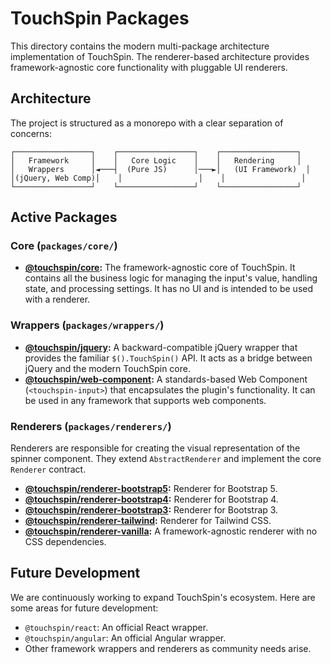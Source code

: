 # TouchSpin Packages



This directory contains the modern multi-package architecture implementation of TouchSpin. The renderer-based architecture provides framework-agnostic core functionality with pluggable UI renderers.

## Architecture

The project is structured as a monorepo with a clear separation of concerns:

```
┌─────────────────┐    ┌─────────────────┐    ┌─────────────────┐
│   Framework     │    │   Core Logic    │    │   Rendering     │
│   Wrappers      │◄───┤  (Pure JS)      │───►│   (UI Framework)  │
│(jQuery, Web Comp)│    │                 │    │                 │
└─────────────────┘    └─────────────────┘    └─────────────────┘
```

## Active Packages

### Core (`packages/core/`)

*   **[@touchspin/core](./core/README.md):** The framework-agnostic core of TouchSpin. It contains all the business logic for managing the input's value, handling state, and processing settings. It has no UI and is intended to be used with a renderer.

### Wrappers (`packages/wrappers/`)

*   **[@touchspin/jquery](./adapters/jquery/README.md):** A backward-compatible jQuery wrapper that provides the familiar `$().TouchSpin()` API. It acts as a bridge between jQuery and the modern TouchSpin core.
*   **[@touchspin/web-component](./web-component/README.md):** A standards-based Web Component (`<touchspin-input>`) that encapsulates the plugin's functionality. It can be used in any framework that supports web components.

### Renderers (`packages/renderers/`)

Renderers are responsible for creating the visual representation of the spinner component. They extend `AbstractRenderer` and implement the core `Renderer` contract.

*   **[@touchspin/renderer-bootstrap5](./renderers/bootstrap5/README.md):** Renderer for Bootstrap 5.
*   **[@touchspin/renderer-bootstrap4](./renderers/bootstrap4/README.md):** Renderer for Bootstrap 4.
*   **[@touchspin/renderer-bootstrap3](./renderers/bootstrap3/README.md):** Renderer for Bootstrap 3.
*   **[@touchspin/renderer-tailwind](./renderers/tailwind/README.md):** Renderer for Tailwind CSS.
*   **[@touchspin/renderer-vanilla](./renderers/vanilla/README.md):** A framework-agnostic renderer with no CSS dependencies.

## Future Development

We are continuously working to expand TouchSpin's ecosystem. Here are some areas for future development:

-   `@touchspin/react`: An official React wrapper.
-   `@touchspin/angular`: An official Angular wrapper.
-   Other framework wrappers and renderers as community needs arise.